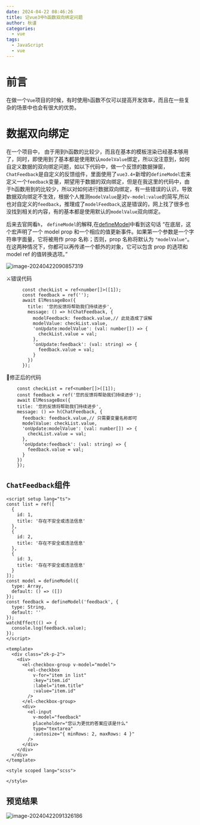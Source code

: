 ```yaml
---
date: 2024-04-22 08:46:26
title: 记vue3中h函数双向绑定问题
author: 秋谨
categories:
  - vue
tags:
  - JavaScript
  - vue
---
```

# 前言

在做一个`Vue`项目的时候，有时使用`h`函数不仅可以提高开发效率，而且在一些复杂的场景中也会有很大的优势。

# 数据双向绑定

在一个项目中， 由于用到h函数的比较少，而且在基本的模板渲染已经基本够用了，同时，即使用到了基本都是使用默认`modelValue`绑定，所以没注意到，如何自定义数据的双向绑定问题，如以下代码中，做一个反馈的数据弹窗，`ChatFeedback`是自定义的反馈组件，里面使用了`vue3.4+`新增的`defineModel`宏来定义一个`feedback`变量，期望用于数据的双向绑定，但是在我这里的代码中，由于h函数用到的比较少，所以对如何进行数据双向绑定，有一些错误的认识，导致数据双向绑定不生效，根据个人推测`modelValue`是对`v-model:value`的简写,所以也对自定义的`feedback`，推理成了`modelFeedback`,这是错误的，网上找了很多也没找到相关的内容，有的基本都是使用默认的`modelValue`双向绑定。

后来去官网看`h`， `defineModel`的解释,在[defineModel](https://cn.vuejs.org/api/sfc-script-setup.html#definemodel)中看到这句话 “在底层，这个宏声明了一个 model prop 和一个相应的值更新事件。如果第一个参数是一个字符串字面量，它将被用作 prop 名称；否则，prop 名称将默认为 `"modelValue"`。在这两种情况下，你都可以再传递一个额外的对象，它可以包含 prop 的选项和 model ref 的值转换选项。”

![image-20240422090857319](https://c-typora.oss-cn-guangzhou.aliyuncs.com/c-typora/image-20240422090857319.png)

⚔️错误代码

```tsx
      const checkList = ref<number[]>([1]);
      const feedback = ref('');
      await ElMessageBox({
        title: '您的反馈将帮助我们持续进步',
        message: () => h(ChatFeedback, {
          modelFeedback: feedback.value,// 此处造成了误解
          modelValue: checkList.value,
          'onUpdate:modelValue': (val: number[]) => {
            checkList.value = val;
          },
          'onUpdate:feedback': (val: string) => {
            feedback.value = val;
          }
        })
      });
```

🎉修正后的代码

```tsx
    const checkList = ref<number[]>([1]);
    const feedback = ref('您的反馈将帮助我们持续进步');
    await ElMessageBox({
    title: '您的反馈将帮助我们持续进步',
    message: () => h(ChatFeedback, {
      feedback: feedback.value,// 只需要变量名称即可
      modelValue: checkList.value,
      'onUpdate:modelValue': (val: number[]) => {
        checkList.value = val;
      },
      'onUpdate:feedback': (val: string) => {
        feedback.value = val;
      }
    })
    });
```



## `ChatFeedback`组件

```vue
<script setup lang="ts">
const list = ref([
  {
    id: 1,
    title: '存在不安全或违法信息'
  },
  {
    id: 2,
    title: '存在不安全或违法信息'
  },
  {
    id: 3,
    title: '存在不安全或违法信息'
  }
]);
const model = defineModel({
  type: Array,
  default: () => ([])
});
const feedback = defineModel('feedback', {
  type: String,
  default: ''
});
watchEffect(() => {
  console.log(feedback.value);
});
</script>

<template>
  <div class="zk-p-2">
    <div>
      <el-checkbox-group v-model="model">
        <el-checkbox
          v-for="item in list"
          :key="item.id"
          :label="item.title"
          :value="item.id"
        />
      </el-checkbox-group>
      <div>
        <el-input
          v-model="feedback"
          placeholder="您认为更优的答案应该是什么"
          type="textarea"
          :autosize="{ minRows: 2, maxRows: 4 }"
        />
      </div>
    </div>
  </div>
</template>

<style scoped lang="scss">

</style>

```

## 预览结果

![image-20240422091326186](https://c-typora.oss-cn-guangzhou.aliyuncs.com/c-typora/image-20240422091326186.png)

